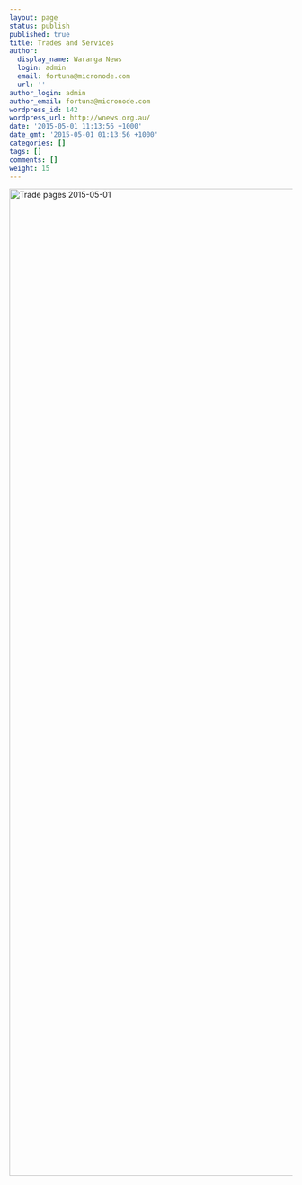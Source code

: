 ```yaml
---
layout: page
status: publish
published: true
title: Trades and Services
author:
  display_name: Waranga News
  login: admin
  email: fortuna@micronode.com
  url: ''
author_login: admin
author_email: fortuna@micronode.com
wordpress_id: 142
wordpress_url: http://wnews.org.au/
date: '2015-05-01 11:13:56 +1000'
date_gmt: '2015-05-01 01:13:56 +1000'
categories: []
tags: []
comments: []
weight: 15
---
```

<p><a href="http://wnews.org.au/wp-content/uploads/2015/06/Trade-pages-2015-05-01.pdf"><img class="alignnone size-full wp-image-1129" src="http://wnews.org.au/wp-content/uploads/2015/06/Trade-pages-2015-05-01.jpg" alt="Trade pages 2015-05-01" width="624" height="1757" /></a></p>
